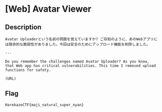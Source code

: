 # [Web] Avatar Viewer
## Description
```
Avatar Uploaderという名前の問題を覚えていますか? ご存知のように、あのWebアプリには致命的な脆弱性がありました。今回は安全のためにアップロード機能を削除しました。

---

Do you remember the challenges named Avatar Uploader? As you know, that Web app has critical vulnerabilities. This time I removed upload functions for safety.

(URL)
```

## Flag
```
HarekazeCTF{maji_natural_super_nyan}
```